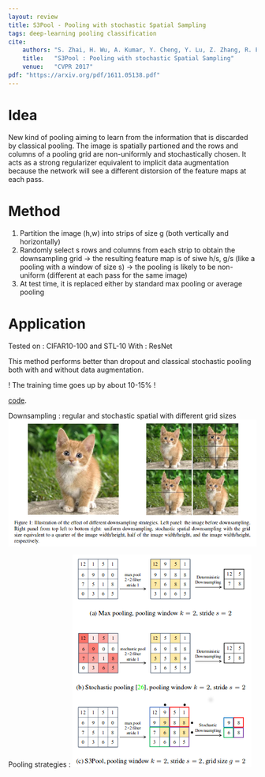 ```yaml
---
layout: review
title: S3Pool - Pooling with stochastic Spatial Sampling
tags: deep-learning pooling classification
cite:
    authors: "S. Zhai, H. Wu, A. Kumar, Y. Cheng, Y. Lu, Z. Zhang, R. Feris "
    title:   "S3Pool : Pooling with stochastic Spatial Sampling"
    venue:   "CVPR 2017"
pdf: "https://arxiv.org/pdf/1611.05138.pdf"
---
```


# Idea
   New kind of pooling aiming to learn from the information that is discarded by classical pooling. The image is spatially partioned and the rows and columns of a pooling grid are non-uniformly and stochastically chosen. It acts as a strong regularizer equivalent to implicit data augmentation because the network will see a different distorsion of the feature maps at each pass.  
   
# Method
1. Partition the image (h,w) into strips of  size g (both vertically and horizontally)
2. Randomly select s rows and columns from each strip to obtain the downsampling grid
→ the resulting feature map is of siwe h/s, g/s (like a pooling with a window of size s)
→ the pooling is likely to be non-uniform (different at each pass for the same image)
3. At test time, it is replaced either by standard max pooling or average pooling

# Application
Tested on : CIFAR10-100 and STL-10
With : ResNet 

This method performs better than dropout and classical stochastic pooling both with and without data augmentation.

! The training time goes up by about 10-15% !

[code](https://github.com/Shuangfei/s3pool).

Downsampling : regular and stochastic spatial with different grid sizes
![](/deep-learning/images/S3Pool/distorsion.png)

Pooling strategies :
![](/deep-learning/images/S3Pool/pooling.png)

